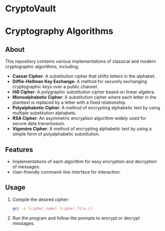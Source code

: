 # CryptoVault
# Cryptography Algorithms

## About
This repository contains various implementations of classical and modern cryptographic algorithms, including:

* **Caesar Cipher**: A substitution cipher that shifts letters in the alphabet.
* **Diffie-Hellman Key Exchange**: A method for securely exchanging cryptographic keys over a public channel.
* **Hill Cipher**: A polygraphic substitution cipher based on linear algebra.
* **Monoalphabetic Cipher**: A substitution cipher where each letter in the plaintext is replaced by a letter with a fixed relationship.
* **Polyalphabetic Cipher**: A method of encrypting alphabetic text by using multiple substitution alphabets.
* **RSA Cipher**: An asymmetric encryption algorithm widely used for secure data transmission.
* **Vigenère Cipher**: A method of encrypting alphabetic text by using a simple form of polyalphabetic substitution.

## Features
* Implementations of each algorithm for easy encryption and decryption of messages.
* User-friendly command-line interface for interaction.

## Usage
1. Compile the desired cipher:
    ```bash
    gcc -o [cipher_name] [cipher_file.c]
    ```
2. Run the program and follow the prompts to encrypt or decrypt messages.
